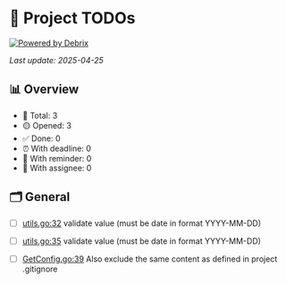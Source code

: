 # 📌 Project TODOs
[![Powered by Debrix](https://img.shields.io/badge/Powered%20by-Debrix-6E40C9?style=flat&logo=task)](https://debrix.dev)

_Last update: 2025-04-25_

## 📊 Overview

- 🔧 Total: 3
- 🟡 Opened: 3
- ✅ Done: 0
- ⏰ With deadline: 0
- 🔔 With reminder: 0
- 👤 With assignee: 0

## 🗂 General

- [ ] [utils.go:32](internal/todos/utils.go:32) validate value (must be date in format YYYY-MM-DD)
- [ ] [utils.go:35](internal/todos/utils.go:35) validate value (must be date in format YYYY-MM-DD)
- [ ] [GetConfig.go:39](internal/utils/GetConfig.go:39) Also exclude the same content as defined in project .gitignore

